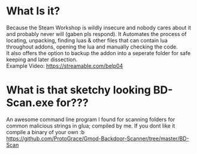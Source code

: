 # What Is it?
Because the Steam Workshop is wildly insecure and nobody cares about it and probably never will (gaben pls respond).
It Automates the process of locating, unpacking, finding luas & other files that can contain lua throughout addons, opening the lua and manually checking the code.                                                                                                                                                
It also offers the option to backup the addon into a seperate folder for safe keeping and later dissection.                                                                                                                                       
Example Video: https://streamable.com/belp04

# What is that sketchy looking BD-Scan.exe for???
An awesome command line program I found for scanning folders for common malicious strings in glua; compiled by me. If you dont like it compile a binary of your own :b                                                                                          
https://github.com/ProtoGrace/Gmod-Backdoor-Scanner/tree/master/BD-Scan
